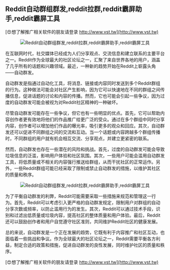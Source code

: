 ## **Reddit自动群组群发,reddit拉群,reddit霸屏助手,reddit霸屏工具**

[😍想了解推广相关软件的朋友请登录 http://www.vst.tw](http://www.vst.tw)

 <center><img src="https://vst.tw/MP4/tuiguang/png/8.png" alt="Reddit自动群组群发,reddit拉群,reddit霸屏助手,reddit霸屏工具"></center>

在互联网时代，社交媒体已经成为人们分享观点、交流信息和建立联系的主要平台之一。Reddit作为全球最大的社区论坛之一，汇聚了来自世界各地的用户，涵盖了几乎所有的话题和兴趣领域。最近，一种新的趋势开始在Reddit上崭露头角——自动群发。

自动群发是指通过自动化工具，将消息、链接或内容同时发送到多个Reddit群组的行为。这种做法可能会对社区产生影响，因为它可以快速地在不同的群组之间传播信息，促进话题的讨论和内容的传播。然而，它也可能会引起一些争议，因为过度的自动群发可能会被视为对Reddit社区精神的一种破坏。

尽管自动群发可能存在一些争议，但它也有一些明显的优点。首先，它可以帮助内容创作者更有效地将他们的作品推广给更广泛的受众。通过在多个群组中同时分享内容，创作者可以增加他们作品的曝光率，吸引更多的观众和回应。其次，自动群发还可以促进不同群组之间的交流和互动。当一个话题或内容跨越多个群组传播时，不同群组的用户就有机会相互交流、分享观点，并建立更紧密的联系。

然而，自动群发也存在一些潜在的风险和挑战。首先，过度的自动群发可能会导致垃圾信息的泛滥，影响用户体验和社区氛围。其次，一些用户可能会滥用自动群发工具，将低质量或不相关的内容强行推送给群组，从而干扰社区的正常运作。另外，一些Reddit群组可能已经采取了限制或禁止自动群发的措施，以维护其社区的质量和秩序。

 <center><img src="https://vst.tw/MP4/tuiguang/png/0.png" alt="Reddit自动群组群发,reddit拉群,reddit霸屏助手,reddit霸屏工具"></center>

为了平衡自动群发的利弊，Reddit可能需要采取一些措施来规范和管理这一行为。首先，Reddit可以考虑引入更严格的自动群发规定，限制用户对群组的自动分享次数或频率，以防止滥用行为的发生。其次，Reddit可以通过技术手段，识别和过滤出低质量或垃圾内容，提高社区的整体质量和用户体验。最后，Reddit还可以鼓励创作者和用户自觉遵守社区准则，共同维护Reddit社区的健康发展。

总的来说，自动群发是一个正在发展的趋势，它既有利于内容推广和社区互动，也面临着一些挑战和争议。作为全球最大的社区论坛之一，Reddit需要平衡各方利益，制定合适的政策和措施，促进自动群发的良性发展，同时维护社区的质量和秩序。

[😍想了解推广相关软件的朋友请登录 http://www.vst.tw](http://www.vst.tw)



